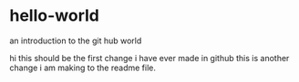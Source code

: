 # hello-world
an introduction to the git hub world


hi this should be the first change i have ever made in github 
this is another change i am making to the readme file.
